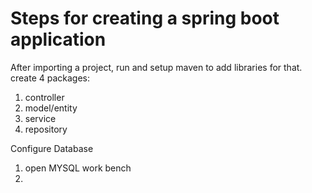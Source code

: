 # Steps for creating a spring boot application
After importing a project, run and setup maven to add libraries for that.
create 4 packages:
1. controller
2. model/entity
3. service
4. repository


Configure Database
1. open MYSQL work bench
2. 